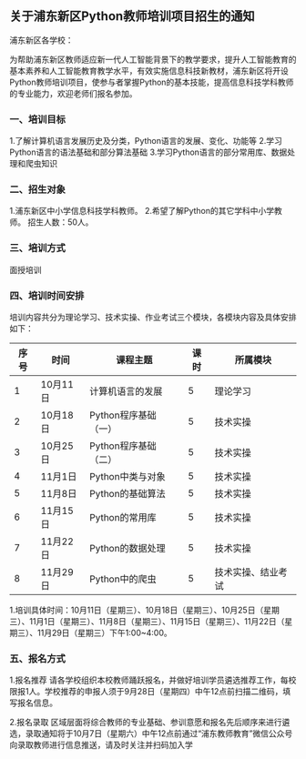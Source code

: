 ## 关于浦东新区Python教师培训项目招生的通知

浦东新区各学校：

为帮助浦东新区教师适应新一代人工智能背景下的教学要求，提升人工智能教育的基本素养和人工智能教育教学水平，有效实施信息科技新教材，浦东新区将开设Python教师培训项目，使参与者掌握Python的基本技能，提高信息科技学科教师的专业能力，欢迎老师们报名参加。

### 一、培训目标

1.了解计算机语言发展历史及分类，Python语言的发展、变化、功能等
2.学习Python语言的语法基础和部分算法基础
3.学习Python语言的部分常用库、数据处理和爬虫知识

### 二、招生对象

1.浦东新区中小学信息科技学科教师。
2.希望了解Python的其它学科中小学教师。
招生人数：50人。

### 三、培训方式

面授培训

### 四、培训时间安排

培训内容共分为理论学习、技术实操、作业考试三个模块，各模块内容及具体安排如下：

序号 | 时间    | 课程主题           | 课时 | 所属模块
----|---------|------------------|-----|--------
1   | 10月11日 | 计算机语言的发展   | 5   | 理论学习
2   | 10月18日 | Python程序基础（一）| 5   | 技术实操
3   | 10月25日 | Python程序基础（二）| 5   | 技术实操
4   | 11月1日  | Python中类与对象   | 5   | 技术实操
5   | 11月8日  | Python的基础算法   | 5   | 技术实操
6   | 11月15日 | Python的常用库    | 5   | 技术实操
7   | 11月22日 | Python的数据处理   | 5   | 技术实操
8   | 11月29日 | Python中的爬虫    | 5   | 技术实操、结业考试

1.培训具体时间：10月11日（星期三）、10月18日（星期三）、10月25日（星期三）、11月1日（星期三）、11月8日（星期三）、11月15日（星期三）、11月22日（星期三）、11月29日（星期三）下午1:00~4:00。


### 五、报名方式

1.报名推荐
请各学校组织本校教师踊跃报名，并做好培训学员遴选推荐工作，每校限报1人。学校推荐的申报人须于9月28日（星期四）中午12点前扫描二维码，填写报名信息。

2.报名录取
区域层面将综合教师的专业基础、参训意愿和报名先后顺序来进行遴选，录取通知将于10月7日（星期六）中午12点前通过“浦东教师教育”微信公众号向录取教师进行信息推送，请及时关注并扫码加入学